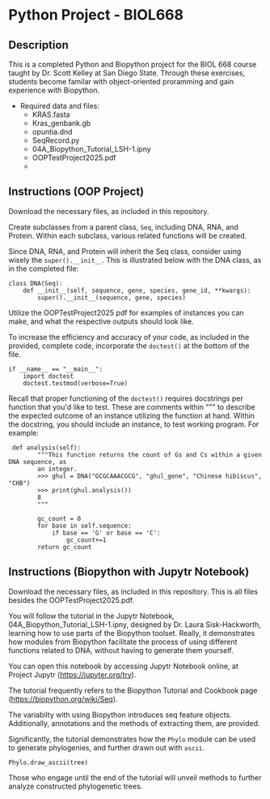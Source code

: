 # Python Project - BIOL668
## Description
This is a completed Python and Biopython project for the BIOL 668 course taught by Dr. Scott Kelley at San Diego State. Through these exercises, students become familar with object-oriented proramming and gain experience with Biopython.
- Required data and files:
  - KRAS.fasta
  - Kras_genbank.gb
  - opuntia.dnd
  - SeqRecord.py
  - 04A_Biopython_Tutorial_LSH-1.ipny
  - OOPTestProject2025.pdf
  - 

## Instructions (OOP Project)
Download the necessary files, as included in this repository.

Create subclasses from a parent class, ``Seq``, including DNA, RNA, and Protein. Within each subclass, various related functions will be created.

Since DNA, RNA, and Protein will inherit the Seq class, consider using wisely the ``super().__init__``. This is illustrated below with the DNA class, as in the completed file: 

```
class DNA(Seq):
    def __init__(self, sequence, gene, species, gene_id, **kwargs):
        super().__init__(sequence, gene, species)
```

Utilize the OOPTestProject2025 pdf for examples of instances you can make, and what the respective outputs should look like.

To increase the efficiency and accuracy of your code, as included in the provided, complete code, incorporate the ``doctest()`` at the bottom of the file. 

```
if __name__ == "__main__":
    import doctest
    doctest.testmod(verbose=True)
```

Recall that proper functioning of the ``doctest()`` requires docstrings per function that you'd like to test. These are comments within """ to describe the expected outcome of an instance utilizing the function at hand. Within the docstring, you should include an instance, to test working program. For example:

```
 def analysis(self):
        """This function returns the count of Gs and Cs within a given DNA sequence, as
        an integer.
        >>> ghul = DNA("GCGCAAACGCG", "ghul_gene", "Chinese hibiscus", "CHB")
        >>> print(ghul.analysis())
        8
        """
        
        gc_count = 0
        for base in self.sequence:
            if base == 'G' or base == 'C':
                gc_count+=1
        return gc_count
```

## Instructions (Biopython with Jupytr Notebook)

Download the necessary files, as included in this repository. This is all files besides the OOPTestProject2025.pdf.

You will follow the tutorial in the Jupytr Notebook, 04A_Biopython_Tutorial_LSH-1.ipny, designed by Dr. Laura Sisk-Hackworth, learning how to use parts of the Biopython toolset. Really, it demonstrates how modules from Biopython facilitate the process of using different functions related to DNA, without having to generate them yourself. 

You can open this notebook by accessing Jupytr Notebook online, at Project Jupytr (https://jupyter.org/try).

The tutorial frequently refers to the Biopython Tutorial and Cookbook page (https://biopython.org/wiki/Seq).

The variabilty with using Biopython introduces seq feature objects. Additionally, annotations and the methods of extracting them, are provided.

Significantly, the tutorial demonstrates how the ``Phylo`` module can be used to generate phylogenies, and further drawn out with ``ascii``.

```
Phylo.draw_ascii(tree)
```

Those who engage until the end of the tutorial will unveil methods to further analyze constructed phylogenetic trees.
